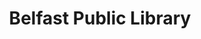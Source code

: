 ---
title: "Belfast Public Library"
address: "Belfast Public Library, Royal Avenue, Belfast, Antrim, BT1 1FF"
tel: "+44 (0)28 9050 9150"
county: "Antrim"
category: "Libraries"
type: "Content"
lat: "54.59572982788086"
lng: "-5.936308860778809"
---